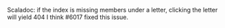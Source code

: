 Scaladoc: if the index is missing members under a letter, clicking the letter will yield 404
I think #6017 fixed this issue.
